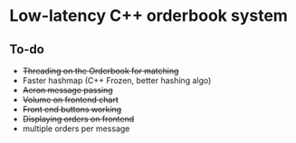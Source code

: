 # Low-latency C++ orderbook system

## To-do

- ~~Threading on the Orderbook for matching~~
- Faster hashmap (C++ Frozen, better hashing algo)
- ~~Aeron message passing~~
- ~~Volume on frontend chart~~
- ~~Front end buttons working~~
- ~~Displaying orders on frontend~~
- multiple orders per message